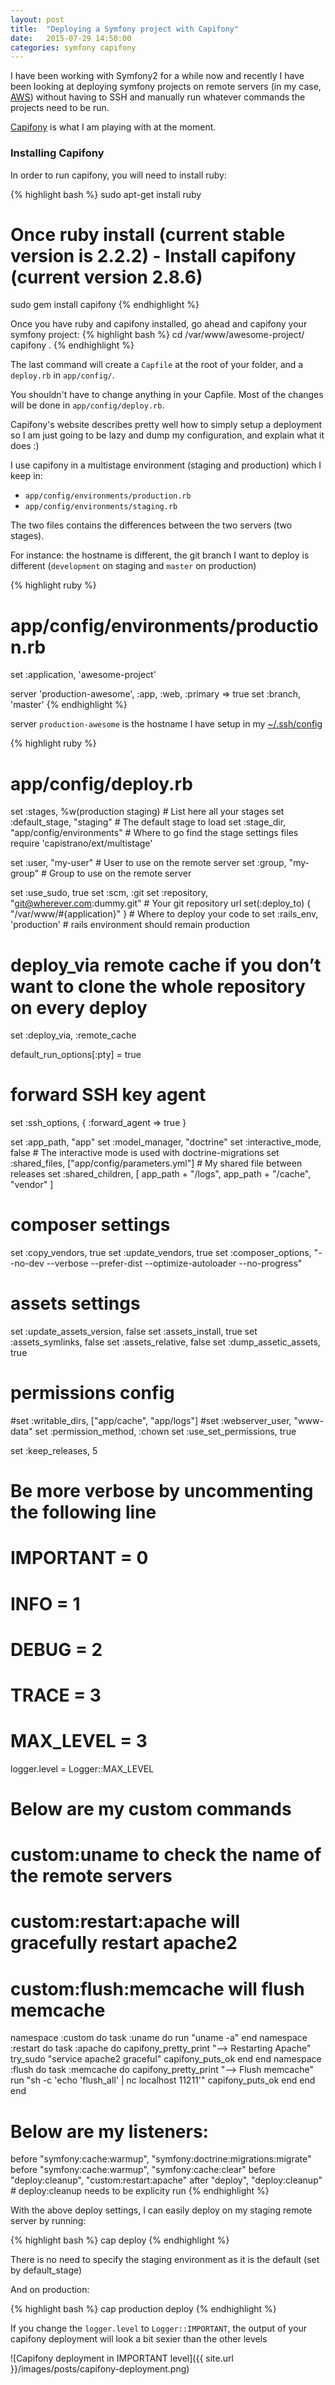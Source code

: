 ```yaml
---
layout: post
title:  "Deploying a Symfony project with Capifony"
date:   2015-07-29 14:50:00
categories: symfony capifony
---
```


I have been working with Symfony2 for a while now and recently I have been looking at deploying symfony projects on remote servers (in my case, [AWS]) without having to SSH and manually run whatever commands the projects need to be run.

[Capifony] is what I am playing with at the moment.

### Installing Capifony

In order to run capifony, you will need to install ruby:

{% highlight bash %}
sudo apt-get install ruby

# Once ruby install (current stable version is 2.2.2) - Install capifony (current version 2.8.6)

sudo gem install capifony
{% endhighlight %}

Once you have ruby and capifony installed, go ahead and capifony your symfony project:
{% highlight bash %}
cd /var/www/awesome-project/
capifony .
{% endhighlight %}

The last command will create a `Capfile` at the root of your folder, and a `deploy.rb` in `app/config/`.

You shouldn't have to change anything in your Capfile. Most of the changes will be done in `app/config/deploy.rb`.

Capifony's website describes pretty well how to simply setup a deployment so I am just going to be lazy and dump my configuration, and explain what it does :)

I use capifony in a multistage environment (staging and production) which I keep in:

- `app/config/environments/production.rb`
- `app/config/environments/staging.rb`

The two files contains the differences between the two servers (two stages).

For instance: the hostname is different, the git branch I want to deploy is different (`development` on staging and `master` on production)

{% highlight ruby %}
# app/config/environments/production.rb

set :application,   'awesome-project'

server              'production-awesome', :app, :web, :primary => true
set :branch,        'master'
{% endhighlight %}

server `production-awesome` is the hostname I have setup in my [~/.ssh/config]

{% highlight ruby %}
# app/config/deploy.rb

set :stages,        %w(production staging)          # List here all your stages
set :default_stage, "staging"                       # The default stage to load
set :stage_dir,     "app/config/environments"       # Where to go find the stage settings files
require 'capistrano/ext/multistage'

set :user,          "my-user"       # User to use on the remote server
set :group,         "my-group"      # Group to use on the remote server

set :use_sudo,      true
set :scm,           :git
set :repository,    "git@wherever.com:dummy.git"    # Your git repository url
set(:deploy_to)     { "/var/www/#{application}" }   # Where to deploy your code to
set :rails_env,     'production'                    # rails environment should remain production

# deploy_via remote cache if you don’t want to clone the whole repository on every deploy
set :deploy_via,    :remote_cache

default_run_options[:pty] = true

# forward SSH key agent
set :ssh_options, {
    :forward_agent => true
}

set :app_path,          "app"
set :model_manager,     "doctrine"
set :interactive_mode,  false                           # The interactive mode is used with doctrine-migrations
set :shared_files,      ["app/config/parameters.yml"]   # My shared file between releases
set :shared_children,   [
        app_path + "/logs",
        app_path + "/cache",
        "vendor"
    ]

# composer settings
set :copy_vendors,          true
set :update_vendors,        true
set :composer_options,      "--no-dev --verbose --prefer-dist --optimize-autoloader --no-progress"

# assets settings
set :update_assets_version, false
set :assets_install,        true
set :assets_symlinks,       false
set :assets_relative,       false
set :dump_assetic_assets,   true

# permissions config
#set :writable_dirs,        ["app/cache", "app/logs"]
#set :webserver_user,       "www-data"
set :permission_method,     :chown
set :use_set_permissions,   true

set :keep_releases,         5

# Be more verbose by uncommenting the following line
# IMPORTANT = 0
# INFO      = 1
# DEBUG     = 2
# TRACE     = 3
# MAX_LEVEL = 3
logger.level = Logger::MAX_LEVEL

# Below are my custom commands
# custom:uname              to check the name of the remote servers
# custom:restart:apache     will gracefully restart apache2
# custom:flush:memcache     will flush memcache
namespace :custom do
    task :uname do
        run "uname -a"
    end
    namespace :restart do
        task :apache do
            capifony_pretty_print "--> Restarting Apache"
            try_sudo "service apache2 graceful"
            capifony_puts_ok
        end
    end
    namespace :flush do
        task :memcache do
            capifony_pretty_print "--> Flush memcache"
            run "sh -c 'echo 'flush_all' | nc localhost 11211'"
            capifony_puts_ok
        end
    end
end

# Below are my listeners:
before "symfony:cache:warmup", "symfony:doctrine:migrations:migrate"
before "symfony:cache:warmup", "symfony:cache:clear"
before "deploy:cleanup",       "custom:restart:apache"
after  "deploy",               "deploy:cleanup"                         # deploy:cleanup needs to be explicity run
{% endhighlight %}

With the above deploy settings, I can easily deploy on my staging remote server by running:

{% highlight bash %}
cap deploy
{% endhighlight %}

There is no need to specify the staging environment as it is the default (set by default_stage)

And on production:

{% highlight bash %}
cap production deploy
{% endhighlight %}

If you change the `logger.level` to `Logger::IMPORTANT`, the output of your capifony deployment will look a bit sexier than the other levels

![Capifony deployment in IMPORTANT level]({{ site.url }}/images/posts/capifony-deployment.png)

[AWS]: http://aws.amazon.com/
[Capifony]: http://capifony.org/
[~/.ssh/config]: http://florentmetz.github.io/linux/2015/07/28/ssh-config.html
